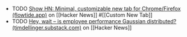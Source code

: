 - TODO [Show HN: Minimal, customizable new tab for Chrome/Firefox (flowtide.app)](https://news.ycombinator.com/item?id=42237258) on [[Hacker News]] #[[Custom New Tab]]
- TODO [Hey, wait – is employee performance Gaussian distributed? (timdellinger.substack.com)](https://news.ycombinator.com/item?id=42236841) on [[Hacker News]]